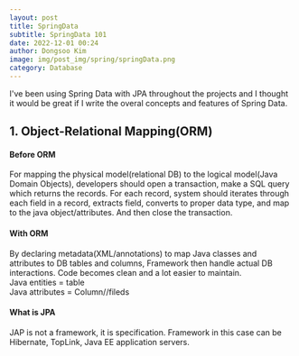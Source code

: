 ```yaml
---
layout: post
title: SpringData
subtitle: SpringData 101
date: 2022-12-01 00:24
author: Dongsoo Kim
image: img/post_img/spring/springData.png
category: Database
---
```


I've been using Spring Data with JPA throughout the projects and I thought it would be great if I write the overal concepts and features of Spring Data.

## **1. Object-Relational Mapping(ORM)**

#### Before ORM

For mapping the physical model(relational DB) to the logical model(Java Domain Objects), developers should open a transaction, make a SQL query which returns the records.
For each record, system should iterates through each field in a record, extracts field, converts to proper data type, and map to the java object/attributes.
And then close the transaction.

#### With ORM

By declaring metadata(XML/annotations) to map Java classes and attributes to DB tables and columns, Framework then handle actual DB interactions. Code becomes clean and a lot easier to maintain.<br>
Java entities = table<br>
Java attributes = Column//fileds<br>

#### What is JPA

JAP is not a framework, it is specification. Framework in this case can be Hibernate, TopLink, Java EE application servers.
